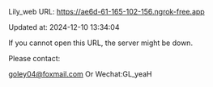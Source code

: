 Lily_web URL: https://ae6d-61-165-102-156.ngrok-free.app

Updated at: 2024-12-10 13:34:04

If you cannot open this URL, the server might be down.

Please contact: 

goley04@foxmail.com Or Wechat:GL_yeaH